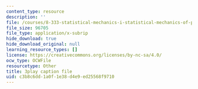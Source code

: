 ```yaml
---
content_type: resource
description: ''
file: /courses/8-333-statistical-mechanics-i-statistical-mechanics-of-particles-fall-2013/c3b8c6dd1a0f1e38d4e9ed25568f9710_l2Q31eoy_rY.srt
file_size: 96705
file_type: application/x-subrip
hide_download: true
hide_download_original: null
learning_resource_types: []
license: https://creativecommons.org/licenses/by-nc-sa/4.0/
ocw_type: OCWFile
resourcetype: Other
title: 3play caption file
uid: c3b8c6dd-1a0f-1e38-d4e9-ed25568f9710
---
```

